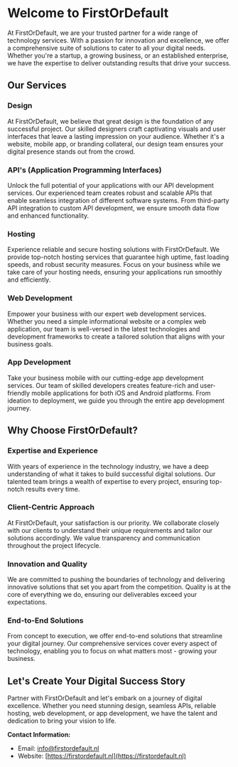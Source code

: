 # Welcome to FirstOrDefault

At FirstOrDefault, we are your trusted partner for a wide range of technology services. With a passion for innovation and excellence, we offer a comprehensive suite of solutions to cater to all your digital needs. Whether you're a startup, a growing business, or an established enterprise, we have the expertise to deliver outstanding results that drive your success.

## Our Services

### Design

At FirstOrDefault, we believe that great design is the foundation of any successful project. Our skilled designers craft captivating visuals and user interfaces that leave a lasting impression on your audience. Whether it's a website, mobile app, or branding collateral, our design team ensures your digital presence stands out from the crowd.

### API's (Application Programming Interfaces)

Unlock the full potential of your applications with our API development services. Our experienced team creates robust and scalable APIs that enable seamless integration of different software systems. From third-party API integration to custom API development, we ensure smooth data flow and enhanced functionality.

### Hosting

Experience reliable and secure hosting solutions with FirstOrDefault. We provide top-notch hosting services that guarantee high uptime, fast loading speeds, and robust security measures. Focus on your business while we take care of your hosting needs, ensuring your applications run smoothly and efficiently.

### Web Development

Empower your business with our expert web development services. Whether you need a simple informational website or a complex web application, our team is well-versed in the latest technologies and development frameworks to create a tailored solution that aligns with your business goals.

### App Development

Take your business mobile with our cutting-edge app development services. Our team of skilled developers creates feature-rich and user-friendly mobile applications for both iOS and Android platforms. From ideation to deployment, we guide you through the entire app development journey.

## Why Choose FirstOrDefault?

### Expertise and Experience

With years of experience in the technology industry, we have a deep understanding of what it takes to build successful digital solutions. Our talented team brings a wealth of expertise to every project, ensuring top-notch results every time.

### Client-Centric Approach

At FirstOrDefault, your satisfaction is our priority. We collaborate closely with our clients to understand their unique requirements and tailor our solutions accordingly. We value transparency and communication throughout the project lifecycle.

### Innovation and Quality

We are committed to pushing the boundaries of technology and delivering innovative solutions that set you apart from the competition. Quality is at the core of everything we do, ensuring our deliverables exceed your expectations.

### End-to-End Solutions

From concept to execution, we offer end-to-end solutions that streamline your digital journey. Our comprehensive services cover every aspect of technology, enabling you to focus on what matters most - growing your business.

## Let's Create Your Digital Success Story

Partner with FirstOrDefault and let's embark on a journey of digital excellence. Whether you need stunning design, seamless APIs, reliable hosting, web development, or app development, we have the talent and dedication to bring your vision to life.

**Contact Information:**
- Email: info@firstordefault.nl
- Website: [https://firstordefault.nl](https://firstordefault.nl)
